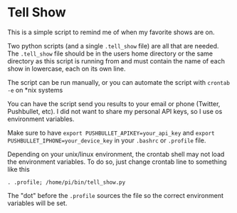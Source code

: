# Tell Show

This is a simple script to remind me of when my favorite shows are on. 

Two python scripts (and a single `.tell_show` file) are all that are needed. The `.tell_show` file should be in the users home directory or the same directory as this script is running from and must contain the name of each show in lowercase, each on its own line. 

The script can be run manually, or you can automate the script with `crontab -e` on \*nix systems

You can have the script send you results to your email or phone (Twitter, Pushbullet, etc). I did not want to share my personal API keys, so I use os environment variables. 

Make sure to have `export PUSHBULLET_APIKEY=your_api_key` and `export PUSHBULLET_IPHONE=your_device_key` in your `.bashrc` or `.profile` file. 

Depending on your unix/linux environment, the crontab shell may not load the environment variables. To do so, just change crontab line to something like this 

`. .profile; /home/pi/bin/tell_show.py`

The "dot" before the `.profile` sources the file so the correct environment variables will be set.
